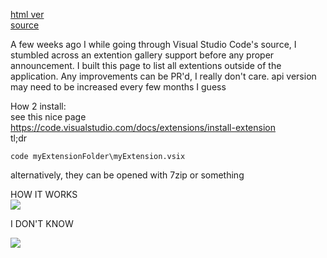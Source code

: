 [html ver](https://scrxtchy.github.io/vscode/)  
[source](https://github.com/Scrxtchy/Scrxtchy.github.io/blob/master/vscode/index.html)

A few weeks ago I while going through Visual Studio Code's source, I stumbled across an extention gallery support before any proper announcement.
I built this page to list all extentions outside of the application.
Any improvements can be PR'd, I really don't care.
api version may need to be increased every few months I guess

How 2 install:  
see this nice page  
https://code.visualstudio.com/docs/extensions/install-extension  
tl;dr
```
code myExtensionFolder\myExtension.vsix
```
alternatively, they can be opened with 7zip or something

HOW IT WORKS  
![](http://sharex.moe/i/2015/11/15-11-20_00-54-35.png)

I DON'T KNOW  

![](http://sharex.moe/i/2015/11/15-11-20_00-58-47.png)